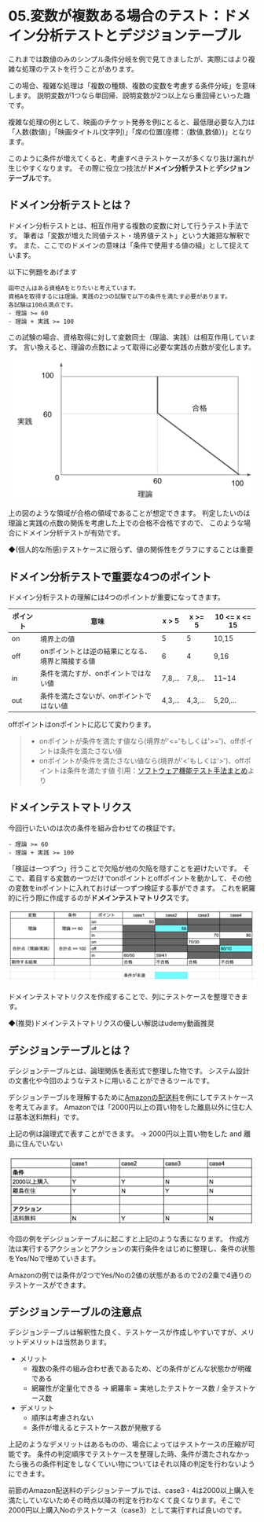 # 05.変数が複数ある場合のテスト：ドメイン分析テストとデジジョンテーブル

これまでは数値のみのシンプル条件分岐を例で見てきましたが、実際にはより複雑な処理のテストを行うことがあります。

この場合、複雑な処理は「複数の種類、複数の変数を考慮する条件分岐」を意味します。
説明変数が1つなら単回帰、説明変数が2つ以上なら重回帰といった趣です。

複雑な処理の例として、映画のチケット発券を例にとると、最低限必要な入力は「人数(数値)」「映画タイトル(文字列)」「席の位置(座標：（数値,数値）)」となります。

このように条件が増えてくると、考慮すべきテストケースが多くなり抜け漏れが生じやすくなります。
その際に役立つ技法が**ドメイン分析テスト**と**デシジョンテーブル**です。
 
 
## ドメイン分析テストとは？
ドメイン分析テストとは、相互作用する複数の変数に対して行うテスト手法です。
筆者は「変数が増えた同値テスト・境界値テスト」という大雑把な解釈です。
また、ここでのドメインの意味は「条件で使用する値の組」として捉えています。

以下に例題をあげます
```
田中さんはある資格Aをとりたいと考えています。
資格Aを取得するには理論、実践の2つの試験で以下の条件を満たす必要があります。
各試験は100点満点です。
- 理論 >= 60
- 理論 + 実践 >= 100
```

この試験の場合、資格取得に対して変数同士（理論、実践）は相互作用しています。
言い換えると、理論の点数によって取得に必要な実践の点数が変化します。

![exam_field](../images/software_testing/exam_field.png)

上の図のような領域が合格の領域であることが想定できます。
判定したいのは理論と実践の点数の関係を考慮した上での合格不合格ですので、
このような場合にドメイン分析テストが有効です。

◆(個人的な所感)テストケースに限らず、値の関係性をグラフにすることは重要


## ドメイン分析テストで重要な4つのポイント
ドメイン分析テストの理解には4つのポイントが重要になってきます。

|ポイント|意味| x > 5|x >= 5|10 <= x <= 15|
|-|-|-|-|-|
|on|境界上の値|5|5|10,15|
|off|onポイントとは逆の結果にとなる、境界と隣接する値|6|4|9,16|
|in|条件を満たすが、onポイントではない値|7,8,...|7,8,...|11~14|
|out|条件を満たさないが、onポイントではない値|4,3,...|4,3,...|5,20,...|

offポイントはonポイントに応じて変わります。


> - onポイントが条件を満たす値なら(境界が'<='もしくは'>=')、offポイントは条件を満たさない値
> - onポイントが条件を満たさない値なら(境界が'<'もしくは'>')、offポイントは条件を満たす値
> 引用：[ソフトウェア機能テスト手法まとめ](https://qiita.com/yokoc1322/items/d7b4ad158698fd80f827)より

## ドメインテストマトリクス
今回行いたいのは次の条件を組み合わせての検証です。
```
- 理論 >= 60
- 理論 + 実践 >= 100
```
「検証は一つずつ」行うことで欠陥が他の欠陥を隠すことを避けたいです。
そこで、着目する変数の一つだけでonポイントとoffポイントを動かして、その他の変数をinポイントに入れておけば一つずつ検証する事ができます。
これを網羅的に行う際に作成するのが**ドメインテストマトリクス**です。

![domain_test_matrix](../images/software_testing/domain_test_matrix.png)

ドメインテストマトリクスを作成することで、列にテストケースを整理できます。

◆(推奨)ドメインテストマトリクスの優しい解説はudemy動画推奨

## デシジョンテーブルとは？

デシジョンテーブルとは、論理関係を表形式で整理した物です。
システム設計の文書化や今回のようなテストに用いることができるツールです。


デシジョンテーブルを理解するために[Amazonの配送料](https://www.amazon.co.jp/gp/help/customer/display.html?nodeId=201911210)を例にしてテストケースを考えてみます。
Amazonでは「2000円以上の買い物をした離島以外に住む人は基本送料無料」です。

上記の例は論理式で表すことができます。
-> 2000円以上買い物をした and 離島に住んでいない

![decision_table](../images/software_testing/decision_table.png)

今回の例をデシジョンテーブルに起こすと上記のような表になります。
作成方法は実行するアクションとアクションの実行条件をはじめに整理し、条件の状態をYes/Noで埋めていきます。

Amazonの例では条件が2つでYes/Noの2値の状態があるので2の2乗で4通りのテストケースができます。

## デシジョンテーブルの注意点
デシジョンテーブルは解釈性た良く、テストケースが作成しやすいですが、メリットデメリットは当然あります。

- メリット
    - 複数の条件の組み合わせ表であるため、どの条件がどんな状態かが明確である
    - 網羅性が定量化できる -> 網羅率 = 実地したテストケース数 / 全テストケース数
- デメリット
    - 順序は考慮されない
    - 条件が増えるとテストケース数が発散する


上記のようなデメリットはあるものの、場合によってはテストケースの圧縮が可能です。
条件の判定順序でテストケースを整理した時、条件が満たされなかったら後ろの条件判定をしなくていい物についてはそれ以降の判定を行わないようにできます。

前節のAmazon配送料のデシジョンテーブルでは、case3・4は2000以上購入を満たしていないためその時点以降の判定を行わなくて良くなります。そこで2000円以上購入Noのテストケース（case3）として実行すれば良いのです。